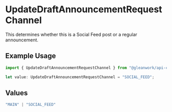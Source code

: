 # UpdateDraftAnnouncementRequestChannel

This determines whether this is a Social Feed post or a regular announcement.

## Example Usage

```typescript
import { UpdateDraftAnnouncementRequestChannel } from "@gleanwork/api-client/models/components";

let value: UpdateDraftAnnouncementRequestChannel = "SOCIAL_FEED";
```

## Values

```typescript
"MAIN" | "SOCIAL_FEED"
```